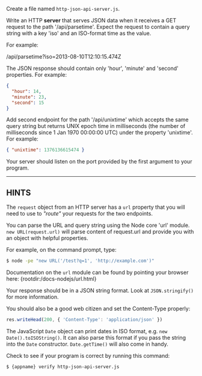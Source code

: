 Create a file named `http-json-api-server.js`.

Write an HTTP **server** that serves JSON data when it receives a GET request to the path '/api/parsetime'. Expect the request to contain a query string with a key 'iso' and an ISO-format time as the value.

For example:

  /api/parsetime?iso=2013-08-10T12:10:15.474Z

The JSON response should contain only 'hour', 'minute' and 'second' properties. For example:

```json
{
  "hour": 14,
  "minute": 23,
  "second": 15
}
```

Add second endpoint for the path '/api/unixtime' which accepts the same query string but returns UNIX epoch time in milliseconds (the number of milliseconds since 1 Jan 1970 00:00:00 UTC) under the property 'unixtime'. For example:

```json
{ "unixtime": 1376136615474 }
```

Your server should listen on the port provided by the first argument to your program.

----------------------------------------------------------------------
## HINTS

The `request` object from an HTTP server has a `url` property that you will need to use to *"route"* your requests for the two endpoints.

You can parse the URL and query string using the Node core 'url' module. `new URL(request.url)` will parse content of request.url and provide you with an object with helpful properties.

For example, on the command prompt, type:

```sh
$ node -pe "new URL('/test?q=1', 'http://example.com')"
```

Documentation on the `url` module can be found by pointing your browser here:
  {rootdir:/docs-nodejs/url.html}

Your response should be in a JSON string format. Look at `JSON.stringify()` for more information.

You should also be a good web citizen and set the Content-Type properly:

```js
res.writeHead(200, { 'Content-Type': 'application/json' })
```

The JavaScript `Date` object can print dates in ISO format, e.g. `new Date().toISOString()`. It can also parse this format if you pass the string into the `Date` constructor. `Date.getTime()` will also
come in handy.

Check to see if your program is correct by running this command:

```sh
$ {appname} verify http-json-api-server.js
```
